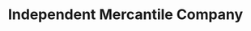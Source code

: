 ---
title: "Independent Mercantile Company"
url: /halifax/independent-mercantile-company/
shop: furniture
---
